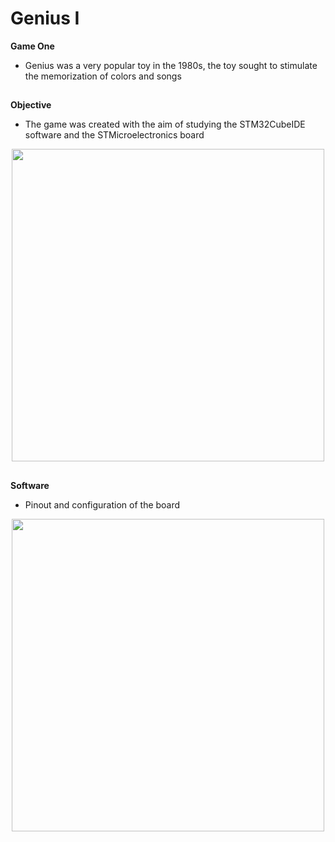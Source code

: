 # Genius I
**Game One**
* Genius was a very popular toy in the 1980s, the toy sought to stimulate the memorization of colors and songs

##
**Objective**
* The game was created with the aim of studying the STM32CubeIDE software and the STMicroelectronics board

<div align="center">
<img src="https://user-images.githubusercontent.com/79164935/191833561-5d5084db-3cee-43d7-b743-782c9a1dbcb9.jpg" width="500px" />
</div> 

##
**Software**
* Pinout and configuration of the board

<div align="center">
<img src="https://user-images.githubusercontent.com/79164935/202506907-5eb2ff53-e69c-4464-ac96-a51dbb922666.png" width="500px" />
</div> 
